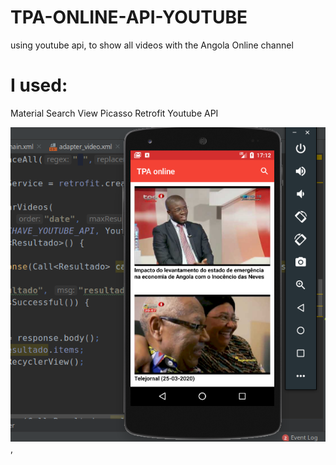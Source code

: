 # TPA-ONLINE-API-YOUTUBE
using youtube api, to show all videos with the Angola Online channel

# I used:
Material Search View
Picasso
Retrofit 
Youtube API

![](https://github.com/eliezerantonio/TPA-ONLINE-API-YOUTUBE/blob/master/API.png),[](https://github.com/eliezerantonio/TPA-ONLINE-API-YOUTUBE/blob/master/API2.png)


